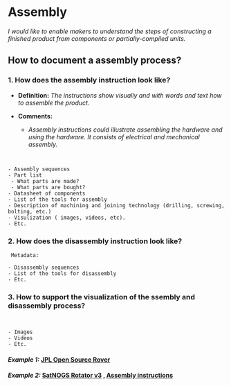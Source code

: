 # **Assembly**

*I would like to enable makers to understand the steps of constructing a finished product from components or partially-compiled units.*

## **How to document a assembly process?**

### **1. How does the assembly instruction look like?**

- **Definition:** *The instructions show visually and with words and text how to assemble the product.*

- **Comments:**

  - *Assembly instructions could illustrate assembling the hardware and using the hardware. It consists of electrical and mechanical assembly.*

 ```

 
- Assembly sequences
- Part list
  - What parts are made?
  - What parts are bought?
- Datasheet of components
- List of the tools for assembly 
- Description of machining and joining technology (drilling, screwing, bolting, etc.)
- Visulization ( images, videos, etc).
- Etc.
  ```

### **2. How does the disassembly instruction look like?**

 ```
  Metadata:
 
- Disassembly sequences
- List of the tools for disassembly 
- Etc.
  ```

### **3. How to support the visualization of the ssembly and disassembly process?**

 ```

 
- Images 
- Videos
- Etc.
  ```

#### *Example 1:* [JPL Open Source Rover](https://github.com/nasa-jpl/open-source-rover/tree/master/mechanical/body_assembly)

#### *Example 2:* [SatNOGS Rotator v3](https://wiki.satnogs.org/SatNOGS_Rotator_v3#Assembly) , [Assembly instructions](https://ohai.satnogs.org/project/satnogs-rotator-v3-mechanical-assembly/hardware/) 
